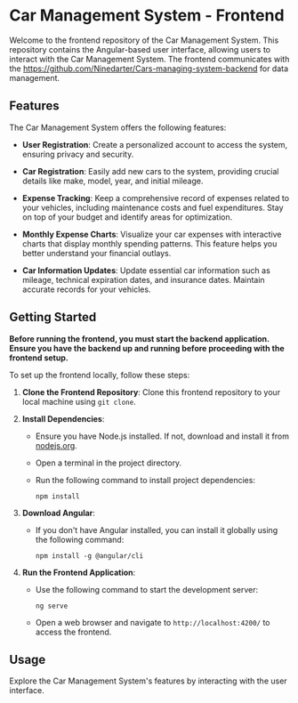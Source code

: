 # Car Management System - Frontend

Welcome to the frontend repository of the Car Management System. This repository contains the Angular-based user interface, allowing users to interact with the Car Management System. The frontend communicates with the https://github.com/Ninedarter/Cars-managing-system-backend for data management.

## Features

The Car Management System offers the following features:

- **User Registration**: Create a personalized account to access the system, ensuring privacy and security.

- **Car Registration**: Easily add new cars to the system, providing crucial details like make, model, year, and initial mileage.

- **Expense Tracking**: Keep a comprehensive record of expenses related to your vehicles, including maintenance costs and fuel expenditures. Stay on top of your budget and identify areas for optimization.

- **Monthly Expense Charts**: Visualize your car expenses with interactive charts that display monthly spending patterns. This feature helps you better understand your financial outlays.

- **Car Information Updates**: Update essential car information such as mileage, technical expiration dates, and insurance dates. Maintain accurate records for your vehicles.

## Getting Started
**Before running the frontend, you must start the backend application. Ensure you have the backend up and running before proceeding with the frontend setup.**

To set up the frontend locally, follow these steps:

1. **Clone the Frontend Repository**: Clone this frontend repository to your local machine using `git clone`.

2. **Install Dependencies**:

   - Ensure you have Node.js installed. If not, download and install it from [nodejs.org](https://nodejs.org/).
   - Open a terminal in the project directory.
   - Run the following command to install project dependencies:

     ```
     npm install
     ```

3. **Download Angular**:

   - If you don't have Angular installed, you can install it globally using the following command:

     ```
     npm install -g @angular/cli
     ```


4. **Run the Frontend Application**:

   - Use the following command to start the development server:

     ```
     ng serve
     ```

   - Open a web browser and navigate to `http://localhost:4200/` to access the frontend.

## Usage

Explore the Car Management System's features by interacting with the user interface.
